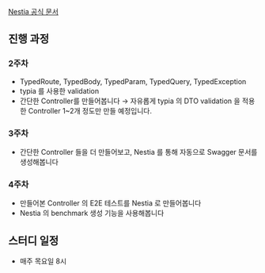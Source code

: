 [Nestia 공식 문서](https://nestia.io/)

## 진행 과정

### 2주차
- TypedRoute, TypedBody, TypedParam, TypedQuery, TypedException
- typia 를 사용한 validation
- 간단한 Controller를 만들어봅니다
→ 자유롭게 typia 의 DTO validation 을 적용한 Controller 1~2개 정도만 만들 예정입니다.

### 3주차
- 간단한 Controller 들을 더 만들어보고, Nestia 를 통해 자동으로 Swagger 문서를 생성해봅니다

### 4주차
- 만들어본 Controller 의 E2E 테스트를 Nestia 로 만들어봅니다
- Nestia 의 benchmark 생성 기능을 사용해봅니다

## 스터디 일정
- 매주 목요일 8시

